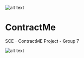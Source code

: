 ![alt text](https://i.imgur.com/qjinL90.jpg)
# ContractMe
SCE - ContractME Project - Group 7

![alt text](https://i.imgur.com/8fSZ00b.jpg)

